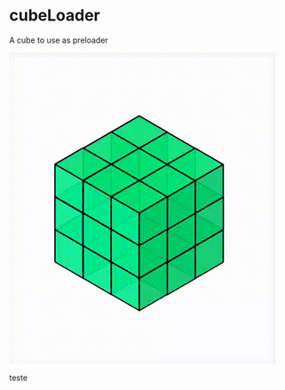 # cubeLoader
A cube to use as preloader

![alt cube](https://github.com/ghaisbruno/cubeLoader/blob/master/cube.gif)

teste